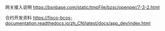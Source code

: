 网关接入说明
https://bsnbase.com/static/tmpFile/bzsc/openper/7-3-2.html

合约开发资料
https://fisco-bcos-documentation.readthedocs.io/zh_CN/latest/docs/app_dev/index.html

